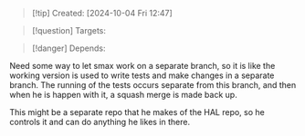 
>[!tip] Created: [2024-10-04 Fri 12:47]

>[!question] Targets: 

>[!danger] Depends: 

Need some way to let smax work on a separate branch, so it is like the working version is used to write tests and make changes in a separate branch.  The running of the tests occurs separate from this branch, and then when he is happen with it, a squash merge is made back up.

This might be a separate repo that he makes of the HAL repo, so he controls it and can do anything he likes in there.